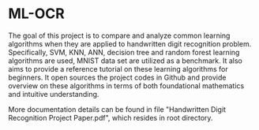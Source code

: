 ML-OCR
======

The goal of this project is to compare and analyze common learning algorithms when they are applied to handwritten digit recognition problem. Specifically, SVM, KNN, ANN, decision tree and random forest learning algorithms are used, MNIST data set are utilized as a benchmark. It also aims to provide a reference tutorial on these learning algorithms for beginners. It open sources the project codes in Github and provide overview on these algorithms in terms of both foundational mathematics and intuitive understanding.

More documentation details can be found in file "Handwritten Digit Recognition Project Paper.pdf", which resides in root directory.
